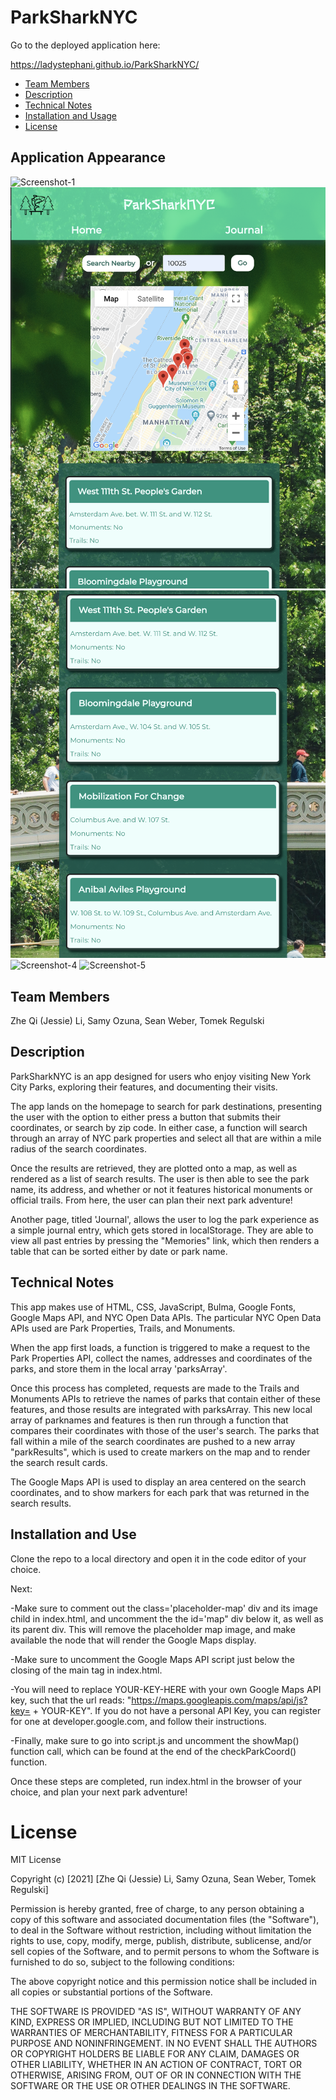 # ParkSharkNYC

Go to the deployed application here: <div style="display: inline">https://ladystephani.github.io/ParkSharkNYC/</div>

* [Team Members](#team-members)
* [Description ](#description)
* [Technical Notes](#technical-notes)
* [Installation and Usage](#installation-and-use)
* [License](#license)

## Application Appearance
![Screenshot-1](assets/images/demo1.png)
![Screenshot-2](assets/images/demo2.png)
![Screenshot-3](assets/images/demo3.png)
![Screenshot-4](assets/images/demo4.png)
![Screenshot-5](assets/images/demo5.png)

## Team Members

Zhe Qi (Jessie) Li,
Samy Ozuna,
Sean Weber,
Tomek Regulski

## Description

ParkSharkNYC is an app designed for users who enjoy visiting New York City Parks, exploring their features, and documenting their visits. 

The app lands on the homepage to search for park destinations, presenting the user with the option to either press a button that submits their coordinates, or search by zip code. In either case, a function will search through an array of NYC park properties and select all that are within a mile radius of the search coordinates. 

Once the results are retrieved, they are plotted onto a map, as well as rendered as a list of search results. The user is then able to see the park name, its address, and whether or not it features historical monuments or official trails. From here, the user can plan their next park adventure!

Another page, titled 'Journal', allows the user to log the park experience as a simple journal entry, which gets stored in localStorage. They are able to view all past entries by pressing the "Memories" link, which then renders a table that can be sorted either by date or park name. 

## Technical Notes

This app makes use of HTML, CSS, JavaScript, Bulma, Google Fonts, Google Maps API, and NYC Open Data APIs. The particular NYC Open Data APIs used are Park Properties, Trails, and Monuments. 

When the app first loads, a function is triggered to make a request to the Park Properties API, collect the names, addresses and coordinates of the parks, and store them in the local array 'parksArray'. 

Once this process has completed, requests are made to the Trails and Monuments APIs to retrieve the names of parks that contain either of these features, and those results are integrated with parksArray. This new local array of parknames and features is then run through a function that compares their coordinates with those of the user's search. The parks that fall within a mile of the search coordinates are pushed to a new array "parkResults", which is used to create markers on the map and to render the search result cards. 

The Google Maps API is used to display an area centered on the search coordinates, and to show markers for each park that was returned in the search results. 

## Installation and Use

Clone the repo to a local directory and open it in the code editor of your choice. 

Next:

-Make sure to comment out the class='placeholder-map' div and its image child in index.html, and uncomment the the id='map" div below it, as well as its parent div. This will remove the placeholder map image, and make available the node that will render the Google Maps display. 

-Make sure to uncomment the Google Maps API script just below the closing of the main tag in index.html. 

-You will need to replace YOUR-KEY-HERE with your own Google Maps API key, such that the url reads: "https://maps.googleapis.com/maps/api/js?key= + YOUR-KEY". If you do not have a personal API Key, you can register for one at developer.google.com, and follow their instructions.

-Finally, make sure to go into script.js and uncomment the showMap() function call, which can be found at the end of the checkParkCoord() function. 

Once these steps are completed, run index.html in the browser of your choice, and plan your next park adventure!

# License

MIT License

Copyright (c) [2021] [Zhe Qi (Jessie) Li, Samy Ozuna, Sean Weber, Tomek Regulski]

Permission is hereby granted, free of charge, to any person obtaining a copy
of this software and associated documentation files (the "Software"), to deal
in the Software without restriction, including without limitation the rights
to use, copy, modify, merge, publish, distribute, sublicense, and/or sell
copies of the Software, and to permit persons to whom the Software is
furnished to do so, subject to the following conditions:

The above copyright notice and this permission notice shall be included in all
copies or substantial portions of the Software.

THE SOFTWARE IS PROVIDED "AS IS", WITHOUT WARRANTY OF ANY KIND, EXPRESS OR
IMPLIED, INCLUDING BUT NOT LIMITED TO THE WARRANTIES OF MERCHANTABILITY,
FITNESS FOR A PARTICULAR PURPOSE AND NONINFRINGEMENT. IN NO EVENT SHALL THE
AUTHORS OR COPYRIGHT HOLDERS BE LIABLE FOR ANY CLAIM, DAMAGES OR OTHER
LIABILITY, WHETHER IN AN ACTION OF CONTRACT, TORT OR OTHERWISE, ARISING FROM,
OUT OF OR IN CONNECTION WITH THE SOFTWARE OR THE USE OR OTHER DEALINGS IN THE
SOFTWARE.